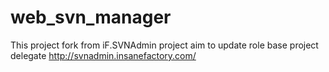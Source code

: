 # web_svn_manager
This project fork from iF.SVNAdmin project aim to update role base project delegate http://svnadmin.insanefactory.com/
